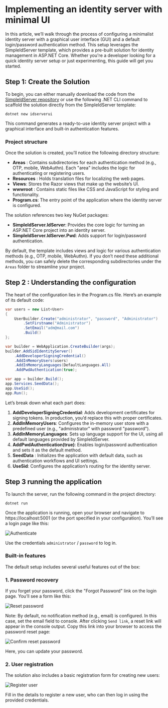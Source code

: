 # Implementing an identity server with minimal UI

In this article, we’ll walk through the process of configuring a minimalist identity server with a graphical user interface (GUI) and a default login/password authentication method. This setup leverages the SimpleIdServer template, which provides a pre-built solution for identity management in ASP.NET Core. Whether you're a developer looking for a quick identity server setup or just experimenting, this guide will get you started.

## Step 1: Create the Solution

To begin, you can either manually download the code from the [SimpleIdServer repository](#) or use the following .NET CLI command to scaffold the solution directly from the SimpleIdServer template:

```batch title="cmd.exe"
dotnet new idserverui
````

This command generates a ready-to-use identity server project with a graphical interface and built-in authentication features.

### Project structure

Once the solution is created, you’ll notice the following directory structure:

* **Areas** : Contains subdirectories for each authentication method (e.g., OTP, mobile, WebAuthn). Each "area" includes the logic for authenticating or registering users.
* **Resources** : Holds translation files for localizing the web pages.
* **Views**: Stores the Razor views that make up the website’s UI.
* **wwwroot** : Contains static files like CSS and JavaScript for styling and functionality.
* **Program.cs**: The entry point of the application where the identity server is configured.

The solution references two key NuGet packages:

* **SimpleIdServer.IdServer**: Provides the core logic for turning an ASP.NET Core project into an identity server.
* **SimpleIdServer.IdServer.Pwd**: Adds support for login/password authentication.

By default, the template includes views and logic for various authentication methods (e.g., OTP, mobile, WebAuthn). If you don’t need these additional methods, you can safely delete the corresponding subdirectories under the `Areas` folder to streamline your project.

## Step 2 : Understanding the configuration

The heart of the configuration lies in the Program.cs file. Here’s an example of its default code:

```csharp  title="Program.cs"
var users = new List<User>
{
    UserBuilder.Create("administrator", "password", "Administrator")
        .SetFirstname("Administrator")
        .SetEmail("adm@mail.com")
        .Build()
};

var builder = WebApplication.CreateBuilder(args);
builder.AddSidIdentityServer()
    .AddDeveloperSigningCredential()
    .AddInMemoryUsers(users)
    .AddInMemoryLanguages(DefaultLanguages.All)
    .AddPwdAuthentication(true);

var app = builder.Build();
app.Services.SeedData();
app.UseSid();
app.Run();
```

Let’s break down what each part does:

1. **AddDeveloperSigningCredential**: Adds development certificates for signing tokens. In production, you’d replace this with proper certificates.
2. **AddInMemoryUsers**: Configures the in-memory user store with a predefined user (e.g., "administrator" with password "password").
3. **AddInMemoryLanguages**: Sets up language support for the UI, using all default languages provided by SimpleIdServer.
4. **AddPwdAuthentication(true)**: Enables login/password authentication and sets it as the default method.
5. **SeedData** : Initializes the application with default data, such as authentication workflows and UI settings.
6. **UseSid**: Configures the application’s routing for the identity server.

## Step 3 running the application

To launch the server, run the following command in the project directory:

```batch title="cmd.exe"
dotnet run
````
Once the application is running, open your browser and navigate to https://localhost:5001 (or the port specified in your configuration). You’ll see a login page like this:

![Authenticate](./imgs/authenticate.png)

Use the credentials `administrator` / `password` to log in.

### Built-in features

The default setup includes several useful features out of the box:

### 1. Password recovery

If you forget your password, click the "Forgot Password" link on the login page. You’ll see a form like this:

![Reset password](./imgs/resetpwd.png)

Note: By default, no notification method (e.g., email) is configured. In this case, set the email field to console. After clicking `Send link`, a reset link will appear in the console output. Copy this link into your browser to access the password reset page:

![Confirm reset password](./imgs/resetpwdconfirmation.png)

Here, you can update your password.

### 2. User registration

The solution also includes a basic registration form for creating new users:

![Register user](./imgs/registeruser.png)

Fill in the details to register a new user, who can then log in using the provided credentials.